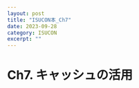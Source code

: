 ```yaml
---
layout: post
title: "ISUCON本_Ch7"
date: 2023-09-28
category: ISUCON
excerpt: ""
---
```

# Ch7. キャッシュの活用
